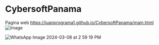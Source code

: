 # CybersoftPanama
Pagina web
https://juanprograma1.github.io/CybersoftPanama/main.html
![image](https://github.com/JuanPrograma1/CybersoftPanama/assets/150199700/3d2e29d2-fc65-4444-804b-45925e18cc1b)

![WhatsApp Image 2024-03-08 at 2 59 19 PM](https://github.com/JuanPrograma1/CybersoftPanama/assets/150199700/79d5169e-031e-4407-b4e9-91b46349d5ad)

